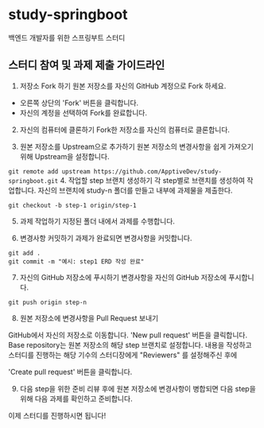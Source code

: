 # study-springboot

백엔드 개발자를 위한 스프링부트 스터디

## 스터디 참여 및 과제 제출 가이드라인

1. 저장소 Fork 하기
   원본 저장소를 자신의 GitHub 계정으로 Fork 하세요.

- 오른쪽 상단의 'Fork' 버튼을 클릭합니다.
- 자신의 계정을 선택하여 Fork를 완료합니다.

2. 자신의 컴퓨터에 클론하기
   Fork한 저장소를 자신의 컴퓨터로 클론합니다.

3. 원본 저장소를 Upstream으로 추가하기
   원본 저장소의 변경사항을 쉽게 가져오기 위해 Upstream을 설정합니다.

`git remote add upstream https://github.com/ApptiveDev/study-springboot.git` 4. 작업할 step 브랜치 생성하기
각 step별로 브랜치를 생성하여 작업합니다.
자신의 브랜치에 study-n 폴더를 만들고 내부에 과제물을 제출한다.

`git checkout -b step-1 origin/step-1`

5. 과제 작업하기
   지정된 폴더 내에서 과제를 수행합니다.

6. 변경사항 커밋하기
   과제가 완료되면 변경사항을 커밋합니다.

```
git add .
git commit -m "예시: step1 ERD 작성 완료"
```

7. 자신의 GitHub 저장소에 푸시하기
   변경사항을 자신의 GitHub 저장소에 푸시합니다.

`git push origin step-n`

8. 원본 저장소에 변경사항을 Pull Request 보내기

GitHub에서 자신의 저장소로 이동합니다.
'New pull request' 버튼을 클릭합니다.
Base repository는 원본 저장소의 해당 step 브랜치로 설정합니다.
내용을 작성하고 스터디를 진행하는 해당 기수의 스터디장에게 "Reviewers" 를 설정해주신 후에

'Create pull request' 버튼을 클릭합니다.

9. 다음 step을 위한 준비
   리뷰 후에 원본 저장소에 변경사항이 병합되면 다음 step을 위해 다음 과제를 확인하고 준비합니다.

이제 스터디를 진행하시면 됩니다!
